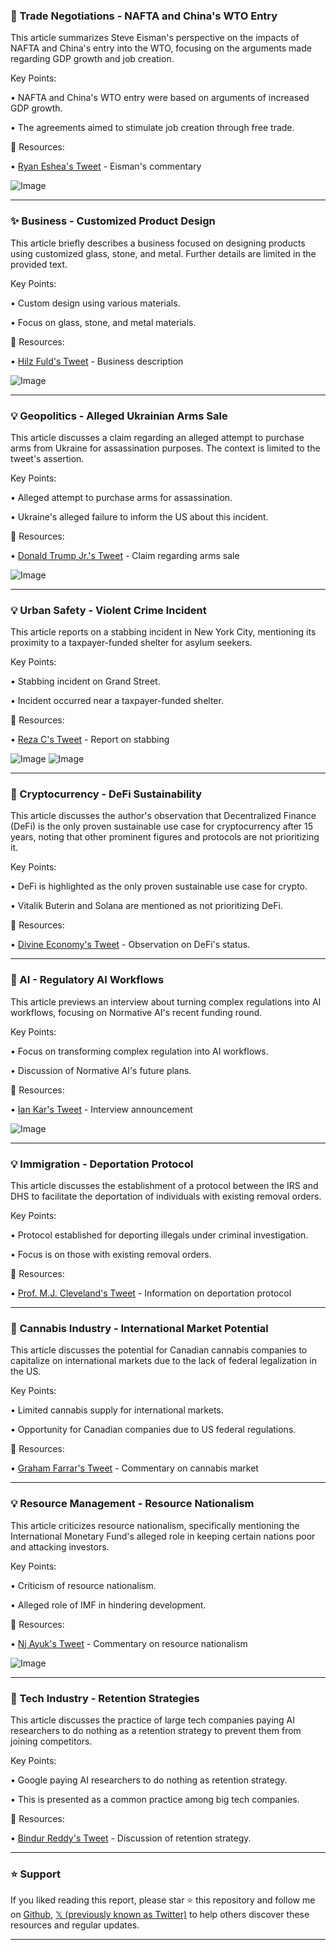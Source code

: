 ### 🤖 Trade Negotiations - NAFTA and China's WTO Entry

This article summarizes Steve Eisman's perspective on the impacts of NAFTA and China's entry into the WTO, focusing on the arguments made regarding GDP growth and job creation.

Key Points:

•  NAFTA and China's WTO entry were based on arguments of increased GDP growth.

•  The agreements aimed to stimulate job creation through free trade.


🔗 Resources:

• [Ryan Eshea's Tweet](https://x.com/ryaneshea/status/1909680379096883258) - Eisman's commentary


![Image](https://pbs.twimg.com/ext_tw_video_thumb/1909680107662295041/pu/img/oLecwcbVY9-Z7F5m.jpg)


---

### ✨ Business - Customized Product Design

This article briefly describes a business focused on designing products using customized glass, stone, and metal.  Further details are limited in the provided text.


Key Points:

•  Custom design using various materials.

• Focus on glass, stone, and metal materials.


🔗 Resources:

• [Hilz Fuld's Tweet](https://x.com/HilzFuld/status/1909680253166927926) -  Business description


![Image](https://pbs.twimg.com/media/GoCMEFnXIAA8vSZ?format=jpg&name=small)


---

### 💡 Geopolitics - Alleged Ukrainian Arms Sale

This article discusses a claim regarding an alleged attempt to purchase arms from Ukraine for assassination purposes.  The context is limited to the tweet's assertion.


Key Points:

•  Alleged attempt to purchase arms for assassination.

•  Ukraine's alleged failure to inform the US about this incident.



🔗 Resources:

• [Donald Trump Jr.'s Tweet](https://x.com/DonaldJTrumpJr/status/1909661007729115275) -  Claim regarding arms sale


![Image](https://pbs.twimg.com/media/GoB6kKJXMAAAEfJ?format=jpg&name=small)



---

### 💡 Urban Safety - Violent Crime Incident

This article reports on a stabbing incident in New York City, mentioning its proximity to a taxpayer-funded shelter for asylum seekers.

Key Points:

•  Stabbing incident on Grand Street.

•  Incident occurred near a taxpayer-funded shelter.


🔗 Resources:

• [Reza C's Tweet](https://x.com/RezaC1/status/1909673298331598953) - Report on stabbing


![Image](https://pbs.twimg.com/amplify_video_thumb/1909673162633068544/img/HZ0oF5cvEa5Z7C_W.jpg)
![Image](https://pbs.twimg.com/amplify_video_thumb/1909673162616320000/img/OVtp8Jn7ZyMXA-Vn.jpg)


---

### 🤖 Cryptocurrency - DeFi Sustainability

This article discusses the author's observation that Decentralized Finance (DeFi) is the only proven sustainable use case for cryptocurrency after 15 years, noting that other prominent figures and protocols are not prioritizing it.


Key Points:

•  DeFi is highlighted as the only proven sustainable use case for crypto.

•  Vitalik Buterin and Solana are mentioned as not prioritizing DeFi.



🔗 Resources:

• [Divine Economy's Tweet](https://x.com/divine_economy/status/1909612178581205047) - Observation on DeFi's status.


---

### 🚀 AI -  Regulatory AI Workflows

This article previews an interview about turning complex regulations into AI workflows, focusing on Normative AI's recent funding round.

Key Points:

•  Focus on transforming complex regulation into AI workflows.

•  Discussion of Normative AI's future plans.


🔗 Resources:

• [Ian Kar's Tweet](https://x.com/iankar_/status/1909666898079613304) - Interview announcement


![Image](https://pbs.twimg.com/media/GoB_6VIaoAALQGu?format=jpg&name=small)


---

### 💡 Immigration -  Deportation Protocol

This article discusses the establishment of a protocol between the IRS and DHS to facilitate the deportation of individuals with existing removal orders.

Key Points:

•  Protocol established for deporting illegals under criminal investigation.

•  Focus is on those with existing removal orders.


🔗 Resources:

• [Prof. M.J. Cleveland's Tweet](https://x.com/ProfMJCleveland/status/1909661442745266448) - Information on deportation protocol


---

### 🤖 Cannabis Industry - International Market Potential

This article discusses the potential for Canadian cannabis companies to capitalize on international markets due to the lack of federal legalization in the US.

Key Points:

•  Limited cannabis supply for international markets.

•  Opportunity for Canadian companies due to US federal regulations.


🔗 Resources:

• [Graham Farrar's Tweet](https://x.com/grahamfarrar/status/1909623735256228182) -  Commentary on cannabis market


---

### 💡 Resource Management - Resource Nationalism

This article criticizes resource nationalism, specifically mentioning the International Monetary Fund's alleged role in keeping certain nations poor and attacking investors.

Key Points:

•  Criticism of resource nationalism.

•  Alleged role of IMF in hindering development.


🔗 Resources:

• [Nj Ayuk's Tweet](https://x.com/nj_ayuk/status/1909655608870969579) - Commentary on resource nationalism


![Image](https://pbs.twimg.com/media/GoB1pgDWIAAWewo?format=jpg&name=small)


---

### 🤖  Tech Industry -  Retention Strategies

This article discusses the practice of large tech companies paying AI researchers to do nothing as a retention strategy to prevent them from joining competitors.

Key Points:

•  Google paying AI researchers to do nothing as retention strategy.

•  This is presented as a common practice among big tech companies.


🔗 Resources:

• [Bindur Reddy's Tweet](https://x.com/bindureddy/status/1909656006948466776) - Discussion of retention strategy.


---

### ⭐️ Support

If you liked reading this report, please star ⭐️ this repository and follow me on [Github](https://github.com/Drix10), [𝕏 (previously known as Twitter)](https://x.com/DRIX_10_) to help others discover these resources and regular updates.

---